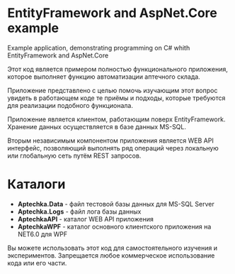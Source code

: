 # EntityFramework and AspNet.Core example
Example application, demonstrating programming on C# whith EntityFramework and AspNet.Core

Этот код является примером полностью функционального приложения, которое выполняет функцию автоматизации аптечного склада.

Приложение представлено с целью помочь изучающим этот вопрос увидеть в работающем коде те приёмы и подходы, которые требуются для реализации подобного функционала.

Приложение является клиентом, работающим поверх EntityFramework. Хранение данных осуществляется в базе данных MS-SQL. 

Вторым  независимым компонентом приложения является WEB API интерфейс, позволяющий выполнять ряд операций через локальную или глобальную сеть путём REST запросов.

# Каталоги #

- __Aptechka.Data__       - файл тестовой базы данных для MS-SQL Server
- __Aptechka.Logs__       - файл лога базы данных
- __AptechkaAPI__         - каталог WEB API приложения
- __AptechkaWPF__         - каталог основного клиентского приложения на NET6.0 для WPF

Вы можете использовать этот код для самостоятельного изучения и экспериментов. Запрещается любое коммерческое использование кода или его части.
